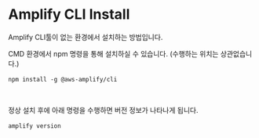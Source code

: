 # Amplify CLI Install

Amplify CLI툴이 없는 환경에서 설치하는 방법입니다.&#x20;

CMD 환경에서 npm 명령을 통해 설치하실 수 있습니다. (수행하는 위치는 상관없습니다.)

```
npm install -g @aws-amplify/cli
```

<figure><img src="../.gitbook/assets/스크린샷 2023-04-11 오전 11.55.33.png" alt=""><figcaption></figcaption></figure>

정상 설치 후에 아래 명령을 수행하면 버전 정보가 나타나게 됩니다.

```
amplify version
```

<figure><img src="../.gitbook/assets/스크린샷 2023-04-11 오전 11.56.32.png" alt=""><figcaption></figcaption></figure>



